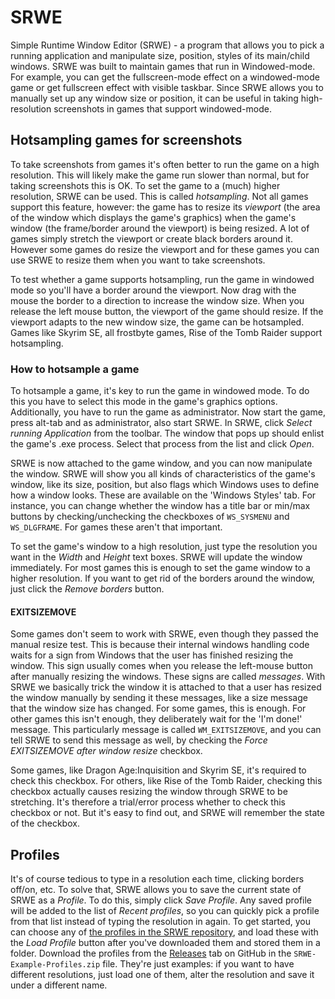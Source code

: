 # SRWE
Simple Runtime Window Editor (SRWE) - a program that allows you to pick a running
application and manipulate size, position, styles of its main/child windows.
SRWE was built to maintain games that run in Windowed-mode. For example,
you can get the fullscreen-mode effect on a windowed-mode game or get fullscreen effect
with visible taskbar.
Since SRWE allows you to manually set up any window size or position, it can be useful
in taking high-resolution screenshots in games that support windowed-mode.

## Hotsampling games for screenshots

To take screenshots from games it's often better to run the game on a high resolution. This will likely make the game run 
slower than normal, but for taking screenshots this is OK. To set the game to a (much) higher resolution, SRWE can be used. 
This is called *hotsampling*. Not all games support this feature, however: the game has to resize its *viewport* (the area of
the window which displays the game's graphics) when the game's window (the frame/border around the viewport) is being resized. A lot of 
games simply stretch the viewport or create black borders around it. However some games do resize the viewport and for these games
you can use SRWE to resize them when you want to take screenshots. 

To test whether a game supports hotsampling, run the game in windowed mode so you'll have a border around the viewport. Now drag 
with the mouse the border to a direction to increase the window size. When you release the left mouse button, the viewport of the game
should resize. If the viewport adapts to the new window size, the game can be hotsampled. Games like Skyrim SE, all frostbyte games, Rise
of the Tomb Raider support hotsampling. 

### How to hotsample a game
To hotsample a game, it's key to run the game in windowed mode. To do this you have to select this mode in the game's graphics options.
Additionally, you have to run the game as administrator. Now start the game, press alt-tab and as administrator, also start SRWE. In 
SRWE, click _Select running Application_ from the toolbar. The window that pops up should enlist the game's .exe process. Select 
that process from the list and click _Open_. 

SRWE is now attached to the game window, and you can now manipulate the window. SRWE will show you all kinds of characteristics of the 
game's window, like its size, position, but also flags which Windows uses to define how a window looks. These are available on 
the 'Windows Styles' tab. For instance, you can change whether the window has a title bar or min/max buttons by checking/unchecking 
the checkboxes of `WS_SYSMENU` and `WS_DLGFRAME`. For games these aren't that important. 

To set the game's window to a high resolution, just type the resolution you want in the _Width_ and _Height_ text boxes. SRWE will update
the window immediately. For most games this is enough to set the game window to a higher resolution. If you want to get rid of the 
borders around the window, just click the _Remove borders_ button. 

#### EXITSIZEMOVE

Some games don't seem to work with SRWE, even though they passed the manual resize test. This is because their internal windows handling 
code waits for a sign from Windows that the user has finished resizing the window. This sign usually comes when you release the left-mouse
button after manually resizing the windows. These signs are called _messages_. With SRWE we basically trick the window it is attached to
that a user has resized the window manually by sending it these messages, like a size message that the window size has changed. For some
games, this is enough. For other games this isn't enough, they deliberately wait for the 'I'm done!' message. This particularly message is
called `WM_EXITSIZEMOVE`, and you can tell SRWE to send this message as well, by checking the _Force EXITSIZEMOVE after window resize_ 
checkbox. 

Some games, like Dragon Age:Inquisition and Skyrim SE, it's required to check this checkbox. For others, like Rise of the Tomb Raider, 
checking this checkbox actually causes resizing the window through SRWE to be stretching. It's therefore a trial/error process whether
to check this checkbox or not. But it's easy to find out, and SRWE will remember the state of the checkbox. 

## Profiles
It's of course tedious to type in a resolution each time, clicking borders off/on, etc. To solve that, SRWE allows you to save the
current state of SRWE as a _Profile_. To do this, simply click _Save Profile_. Any saved profile will be added to the list of 
_Recent profiles_, so you can quickly pick a profile from that list instead of typing the resolution in again. To get started, 
you can choose any of [the profiles in the SRWE repository](https://github.com/dtgDTGdtg/SRWE/tree/master/Profiles), and load these with
the _Load Profile_ button after you've downloaded them and stored them in a folder. Download the profiles from the 
[Releases](https://github.com/dtgDTGdtg/SRWE/releases) tab on GitHub in the `SRWE-Example-Profiles.zip` file. They're just examples: if you want to have different
resolutions, just load one of them, alter the resolution and save it under a different name. 

